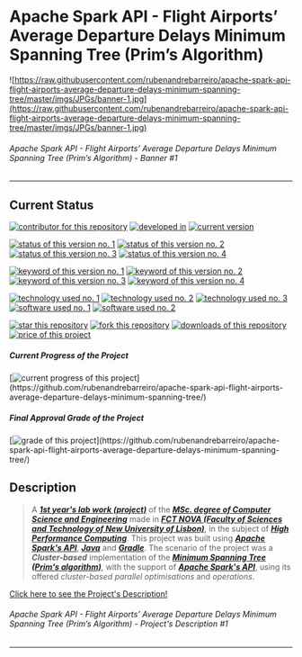 # Apache Spark API - Flight Airports’ Average Departure Delays Minimum Spanning Tree (Prim’s Algorithm)

![https://raw.githubusercontent.com/rubenandrebarreiro/apache-spark-api-flight-airports-average-departure-delays-minimum-spanning-tree/master/imgs/JPGs/banner-1.jpg](https://raw.githubusercontent.com/rubenandrebarreiro/apache-spark-api-flight-airports-average-departure-delays-minimum-spanning-tree/master/imgs/JPGs/banner-1.jpg)
###### Apache Spark API - Flight Airports’ Average Departure Delays Minimum Spanning Tree (Prim’s Algorithm) - Banner #1

***


## Current Status
[![contributor for this repository](https://img.shields.io/badge/contributor-rubenandrebarreiro-blue.svg)](https://github.com/rubenandrebarreiro/) [![developed in](https://img.shields.io/badge/developed&nbsp;in-fct&nbsp;nova-blue.svg)](https://www.fct.unl.pt/)
[![current version](https://img.shields.io/badge/version-1.0-magenta.svg)](https://github.com/rubenandrebarreiro/apache-spark-api-flight-airports-average-departure-delays-minimum-spanning-tree/)

[![status of this version no. 1](https://img.shields.io/badge/status-completed-orange.svg)](https://github.com/rubenandrebarreiro/apache-spark-api-flight-airports-average-departure-delays-minimum-spanning-tree/)
[![status of this version no. 2](https://img.shields.io/badge/status-final-orange.svg)](https://github.com/rubenandrebarreiro/apache-spark-api-flight-airports-average-departure-delays-minimum-spanning-tree/)
[![status of this version no. 3](https://img.shields.io/badge/status-stable-orange.svg)](https://github.com/rubenandrebarreiro/apache-spark-api-flight-airports-average-departure-delays-minimum-spanning-tree/)
[![status of this version no. 4](https://img.shields.io/badge/status-documented-orange.svg)](https://github.com/rubenandrebarreiro/apache-spark-api-flight-airports-average-departure-delays-minimum-spanning-tree/)

[![keyword of this version no. 1](https://img.shields.io/badge/keyword-high&nbsp;performance&nbsp;computing-brown.svg)](https://github.com/rubenandrebarreiro/apache-spark-api-flight-airports-average-departure-delays-minimum-spanning-tree/)
[![keyword of this version no. 2](https://img.shields.io/badge/keyword-neural&nbsp;networks-brown.svg)](https://github.com/rubenandrebarreiro/apache-spark-api-flight-airports-average-departure-delays-minimum-spanning-tree/)
[![keyword of this version no. 3](https://img.shields.io/badge/keyword-som-brown.svg)](https://github.com/rubenandrebarreiro/apache-spark-api-flight-airports-average-departure-delays-minimum-spanning-tree/)
[![keyword of this version no. 4](https://img.shields.io/badge/keyword-cuda-brown.svg)](https://github.com/rubenandrebarreiro/apache-spark-api-flight-airports-average-departure-delays-minimum-spanning-tree/)

[![technology used no. 1](https://img.shields.io/badge/built&nbsp;with-apache&nbsp;spark&nbsp;api-red.svg)](https://spark.apache.org/) 
[![technology used no. 2](https://img.shields.io/badge/built&nbsp;with-java-red.svg)](https://www.java.com/) 
[![technology used no. 3](https://img.shields.io/badge/built&nbsp;with-gradle-red.svg)](https://gradle.org/)
[![software used no. 1](https://img.shields.io/badge/software-eclipse&nbsp;ide-gold.svg)](https://www.eclipse.org/)
[![software used no. 2](https://img.shields.io/badge/software-jetbrains&nbsp;intellij&nbsp;idea-gold.svg)](https://www.jetbrains.com/idea/)

[![star this repository](http://githubbadges.com/star.svg?user=rubenandrebarreiro&repo=apache-spark-api-flight-airports-average-departure-delays-minimum-spanning-tree&style=flat)](https://github.com/rubenandrebarreiro/apache-spark-api-flight-airports-average-departure-delays-minimum-spanning-tree/stargazers)
[![fork this repository](http://githubbadges.com/fork.svg?user=rubenandrebarreiro&repo=apache-spark-api-flight-airports-average-departure-delays-minimum-spanning-trees&style=flat)](https://github.com/rubenandrebarreiro/apache-spark-api-flight-airports-average-departure-delays-minimum-spanning-tree/fork)
[![downloads of this repository](https://img.shields.io/github/downloads/rubenandrebarreiro/apache-spark-api-flight-airports-average-departure-delays-minimum-spanning-tree/total.svg)](https://github.com/rubenandrebarreiro/apache-spark-api-flight-airports-average-departure-delays-minimum-spanning-tree/archive/master.zip)
[![price of this project](https://img.shields.io/badge/price-free-success.svg)](https://github.com/rubenandrebarreiro/apache-spark-api-flight-airports-average-departure-delays-minimum-spanning-tree/archive/master.zip)

##### Current Progress of the Project

[![current progress of this project](http://progressed.io/bar/20?title=&nbsp;completed&nbsp;)](https://github.com/rubenandrebarreiro/apache-spark-api-flight-airports-average-departure-delays-minimum-spanning-tree/) 

##### Final Approval Grade of the Project

[![grade of this project](http://progressed.io/bar/0?scale=20&title=&nbsp;grade&nbsp;&suffix=&nbsp;)](https://github.com/rubenandrebarreiro/apache-spark-api-flight-airports-average-departure-delays-minimum-spanning-tree/)


## Description

> A [**_1st year's lab work (project)_**](http://www.unl.pt/guia/2018/fct/UNLGI_getCurso?curso=935) of the [**_MSc. degree of Computer Science and Engineering_**](https://www.fct.unl.pt/en/education/course/integrated-master-computer-science/) made in [**_FCT NOVA (Faculty of Sciences and Technology of New University of Lisbon)_**](https://www.fct.unl.pt/), in the subject of [**_High Performance Computing_**](http://www.unl.pt/guia/2018/fct/UNLGI_getUC?uc=11165). This project was built using [**_Apache Spark's API_**](https://spark.apache.org/), [**_Java_**](https://www.java.com/) and [**_Gradle_**](https://gradle.org/). The scenario of the project was a **_Cluster-based_** implementation of the [**_Minimum Spanning Tree (Prim's algorithm)_**](https://en.wikipedia.org/wiki/Prim%27s_algorithm), with the support of [**_Apache Spark's API_**](https://spark.apache.org/), using its offered _cluster-based_ _parallel optimisations_ and _operations_.

[Click here to see the Project's Description!](https://raw.githubusercontent.com/rubenandrebarreiro/apache-spark-api-flight-airports-average-departure-delays-minimum-spanning-tree/master/project-description/PDFs/project-description-1.pdf)
######  Apache Spark API - Flight Airports’ Average Departure Delays Minimum Spanning Tree (Prim’s Algorithm) - Project's Description #1

***

